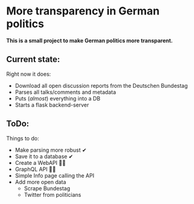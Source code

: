 # More transparency in German politics

**This is a small project to make German politics more transparent.**

## Current state:

Right now it does:
 * Download all open discussion reports from the Deutschen Bundestag
 * Parses all talks/comments and metadata
 * Puts (*almost*) everything into a DB
 * Starts a flask backend-server

## ToDo:
Things to do:
 * Make parsing more robust ✔
 * Save it to a database ✔
 * Create a WebAPI 🏃‍♂️
 * GraphQL API 🏃‍♂️
 * Simple Info page calling the API
 * Add more open data
    * Scrape Bundestag
    * Twitter from politicians